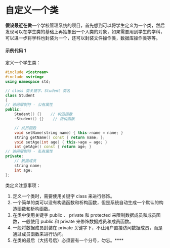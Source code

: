 # 自定义一个类

**假设最近在做**一个学校管理系统的项目，首先想到可以将学生定义为一个类，然后发现可以在学生类的基础上再抽象出一个人类的对象，如果需要用到学生的学科，可以进一步将学科也封装为一个，还可以封装文件操作类，数据库操作类等等。

#### 示例代码 1

定义一个学生类：

```C++
#include <iostream>
#include <string>
using namespace std;

// class 类关键字、Student 类名
class Student
{
// 访问限制符 - 公有属性
public:
    Student() {}    // 构造函数
    ~Student() {}    // 析构函数

    // 成员函数
    void setName(string name) { this->name = name; }
    string getName() const { return name; };
    void setAge(int age) { this->age = age; }
    int getAge() const { return age; }
// 访问限制符 - 私有属性
private:
    // 数据成员
    string name;
    int age;
};
```

类定义注意事项：

1. 定义一个类时，需要使用关键字 class 来进行修饰。
2. 一个简单的类可以没有构造函数和析构函数，但是系统自动生成一个默认的构造函数和析构函数。
3. 在类中使用关键字 public 、 private 和 protected 来限制数据成员和成员函数，一般使用 public 和 private 来修饰数据成员和成员函数。
4. 一般将数据成员封装在 private 关键字下，不让用户直接访问数据成员，而是通过成员函数来进行访问。
5. 在类的最后（大括号后）必须要有一个分号，勿忘。****
